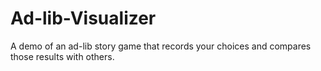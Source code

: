 # Ad-lib-Visualizer
A demo of an ad-lib story game that records your choices and compares those results with others.
